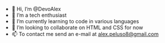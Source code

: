 - 👋 Hi, I’m @DevoAlex
- 👀 I’m a tech enthusiast
- 🌱 I’m currently learning to code in various languages
- 💞️ I’m looking to collaborate on HTML and CSS for now
- 📫 To contact me send an e-mail at alex.peluso8@gmail.com


